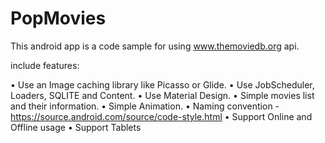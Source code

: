 # PopMovies

This android app is a code sample for using www.themoviedb.org api.

include features:

• Use an Image caching library like Picasso or Glide.
• Use JobScheduler, Loaders, SQLITE and Content.
• Use Material Design.
• Simple movies list and their information.
• Simple Animation.
• Naming convention - https://source.android.com/source/code-style.html
• Support Online and Offline usage
• Support Tablets 